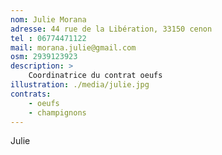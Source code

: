 ```yaml
---
nom: Julie Morana
adresse: 44 rue de la Libération, 33150 cenon
tel : 06774471122
mail: morana.julie@gmail.com
osm: 2939123923
description: >
    Coordinatrice du contrat oeufs
illustration: ./media/julie.jpg
contrats: 
    - oeufs
    - champignons
---
```


Julie